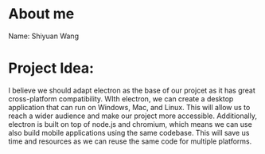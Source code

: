 # About me
Name: Shiyuan Wang

# Project Idea:
I believe we should adapt electron as the base of our projcet as it has great cross-platform compatibility. WIth electron, we can create a desktop application that can run on Windows, Mac, and Linux. This will allow us to reach a wider audience and make our project more accessible. Additionally, electron is built on top of node.js and chromium, which means we can use also build mobile applications using the same codebase. This will save us time and resources as we can reuse the same code for multiple platforms.